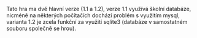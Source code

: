 Tato hra ma dvě hlavní verze (1.1 a 1.2), verze 1.1 využívá školní databáze, nicméně na některých počítačích dochází problém s využitím mysql, varianta 1.2 je zcela funkční za využití sqlite3 (databáze v samostatném souboru společně se hrou).
